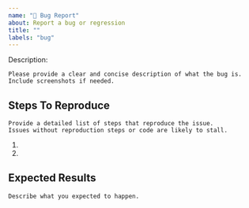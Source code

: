 ```yaml
---
name: "🐛 Bug Report"
about: Report a bug or regression
title: ""
labels: "bug"
---
```


Description:

    Please provide a clear and concise description of what the bug is. Include screenshots if needed.

## Steps To Reproduce

    Provide a detailed list of steps that reproduce the issue.
    Issues without reproduction steps or code are likely to stall.

1.
2.

## Expected Results

    Describe what you expected to happen.
